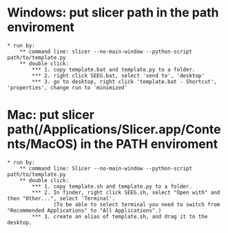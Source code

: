 # Windows: put slicer path in the path enviroment
    * run by:
        ** command line: slicer --no-main-window --python-script path/to/template.py
        ** double click: 
            *** 1. copy template.bat and template.py to a folder.
            *** 2. right click SEEG.bat, select 'send to', 'desktop'
            *** 3. go to desktop, right click 'template.bat - Shortcut', 'properties', change run to 'minimized'

# Mac: put slicer path(/Applications/Slicer.app/Contents/MacOS) in the PATH enviroment
    * run by:
        ** command line: Slicer --no-main-window --python-script path/to/template.py
        ** double click: 
            *** 1. copy template.sh and template.py to a folder.
            *** 2. In finder, right click SEEG.sh, select "Open with" and then "Other...", select 'Terminal'. 
                   (To be able to select terminal you need to switch from "Recommended Applications" to "All Applications".)
            *** 3. create an alias of template.sh, and drag it to the desktop.
